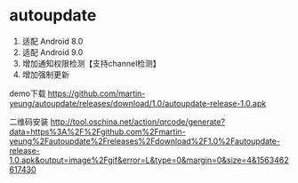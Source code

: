 # autoupdate

1. 适配 Android 8.0
2. 适配 Android 9.0
3. 增加通知权限检测【支持channel检测】
4. 增加强制更新

demo下载 https://github.com/martin-yeung/autoupdate/releases/download/1.0/autoupdate-release-1.0.apk

二维码安装 http://tool.oschina.net/action/qrcode/generate?data=https%3A%2F%2Fgithub.com%2Fmartin-yeung%2Fautoupdate%2Freleases%2Fdownload%2F1.0%2Fautoupdate-release-1.0.apk&output=image%2Fgif&error=L&type=0&margin=0&size=4&1563462617430
